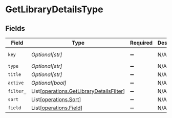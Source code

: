 # GetLibraryDetailsType


## Fields

| Field                                                                                          | Type                                                                                           | Required                                                                                       | Description                                                                                    | Example                                                                                        |
| ---------------------------------------------------------------------------------------------- | ---------------------------------------------------------------------------------------------- | ---------------------------------------------------------------------------------------------- | ---------------------------------------------------------------------------------------------- | ---------------------------------------------------------------------------------------------- |
| `key`                                                                                          | *Optional[str]*                                                                                | :heavy_minus_sign:                                                                             | N/A                                                                                            | /library/sections/1/all?type=1                                                                 |
| `type`                                                                                         | *Optional[str]*                                                                                | :heavy_minus_sign:                                                                             | N/A                                                                                            | movie                                                                                          |
| `title`                                                                                        | *Optional[str]*                                                                                | :heavy_minus_sign:                                                                             | N/A                                                                                            | Movies                                                                                         |
| `active`                                                                                       | *Optional[bool]*                                                                               | :heavy_minus_sign:                                                                             | N/A                                                                                            | false                                                                                          |
| `filter_`                                                                                      | List[[operations.GetLibraryDetailsFilter](../../models/operations/getlibrarydetailsfilter.md)] | :heavy_minus_sign:                                                                             | N/A                                                                                            |                                                                                                |
| `sort`                                                                                         | List[[operations.Sort](../../models/operations/sort.md)]                                       | :heavy_minus_sign:                                                                             | N/A                                                                                            |                                                                                                |
| `field`                                                                                        | List[[operations.Field](../../models/operations/field.md)]                                     | :heavy_minus_sign:                                                                             | N/A                                                                                            |                                                                                                |